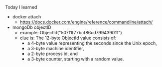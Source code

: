 Today I learned

- docker attach
    - https://docs.docker.com/engine/reference/commandline/attach/
- mongoDb objectID
    - example: ObjectId("507f1f77bcf86cd799439011")
    - clue is: The 12-byte ObjectId value consists of:
        - a 4-byte value representing the seconds since the Unix epoch,
        - a 3-byte machine identifier,
        - a 2-byte process id, and
        - a 3-byte counter, starting with a random value.
